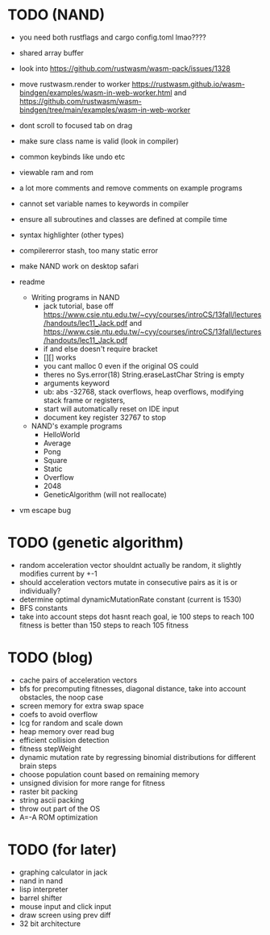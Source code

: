 # TODO (NAND)
* you need both rustflags and cargo config.toml lmao????
* shared array buffer
* look into https://github.com/rustwasm/wasm-pack/issues/1328
* move rustwasm.render to worker https://rustwasm.github.io/wasm-bindgen/examples/wasm-in-web-worker.html and https://github.com/rustwasm/wasm-bindgen/tree/main/examples/wasm-in-web-worker
* dont scroll to focused tab on drag
* make sure class name is valid (look in compiler)
* common keybinds like undo etc
* viewable ram and rom
* a lot more comments and remove comments on example programs

* cannot set variable names to keywords in compiler
* ensure all subroutines and classes are defined at compile time
* syntax highlighter (other types)
* compilererror stash, too many static error
* make NAND work on desktop safari
* readme
  * Writing programs in NAND
    * jack tutorial, base off https://www.csie.ntu.edu.tw/~cyy/courses/introCS/13fall/lectures/handouts/lec11_Jack.pdf and https://www.csie.ntu.edu.tw/~cyy/courses/introCS/13fall/lectures/handouts/lec11_Jack.pdf
    * if and else doesn't require bracket
    * [][] works
    * you cant malloc 0 even if the original OS could
    * theres no Sys.error(18) String.eraseLastChar String is empty
    * arguments keyword
    * ub: abs -32768, stack overflows, heap overflows, modifying stack frame or registers,
    * start will automatically reset on IDE input
    * document key register 32767 to stop
  * NAND's example programs
    * HelloWorld
    * Average
    * Pong
    * Square
    * Static
    * Overflow
    * 2048
    * GeneticAlgorithm (will not reallocate)
* vm escape bug

# TODO (genetic algorithm)
* random acceleration vector shouldnt actually be random, it slightly modifies current by +-1
* should acceleration vectors mutate in consecutive pairs as it is or individually?
* determine optimal dynamicMutationRate constant (current is 1530)
* BFS constants
* take into account steps dot hasnt reach goal, ie 100 steps to reach 100 fitness is better than 150 steps to reach 105 fitness

# TODO (blog)
* cache pairs of acceleration vectors
* bfs for precomputing fitnesses, diagonal distance, take into account obstacles, the noop case
* screen memory for extra swap space
* coefs to avoid overflow
* lcg for random and scale down
* heap memory over read bug
* efficient collision detection
* fitness stepWeight
* dynamic mutation rate by regressing binomial distributions for different brain steps
* choose population count based on remaining memory
* unsigned division for more range for fitness
* raster bit packing
* string ascii packing
* throw out part of the OS
* A=-A ROM optimization

# TODO (for later)
* graphing calculator in jack
* nand in nand
* lisp interpreter
* barrel shifter
* mouse input and click input
* draw screen using prev diff
* 32 bit architecture